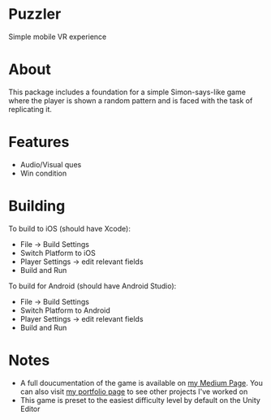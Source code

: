 # Puzzler
Simple mobile VR experience

# About 
This package includes a foundation for a simple Simon-says-like game where the player is shown a random pattern and is faced 
with the task of replicating it.

# Features
- Audio/Visual ques 
- Win condition 

# Building 
To build to iOS (should have Xcode): 
- File -> Build Settings 
- Switch Platform to iOS
- Player Settings -> edit relevant fields
- Build and Run

To build for Android (should have Android Studio): 
- File -> Build Settings 
- Switch Platform to Android 
- Player Settings -> edit relevant fields
- Build and Run

# Notes 
- A full doucumentation of the game is available on [my Medium Page](https://medium.com/@df.eporwei/deinyefas-puzzler-project-c23383ab2128#.76pqh8a43 "My Medium Page"). You can also visit [my portfolio page](https://deinyefa.github.io/Puzzler/) to see other projects I've worked on
- This game is preset to the easiest difficulty level by default on the Unity Editor

